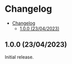 # Changelog

- [Changelog](#changelog)
  - [1.0.0 (23/04/2023)](#100-23042023)

## 1.0.0 (23/04/2023)

Initial release.